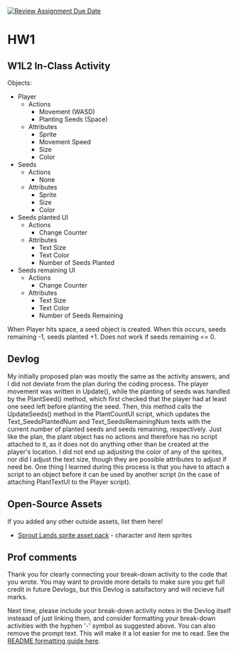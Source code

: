 [![Review Assignment Due Date](https://classroom.github.com/assets/deadline-readme-button-22041afd0340ce965d47ae6ef1cefeee28c7c493a6346c4f15d667ab976d596c.svg)](https://classroom.github.com/a/MjLLqDcN)
# HW1
## W1L2 In-Class Activity
Objects:
- Player
  - Actions
    - Movement (WASD)
    - Planting Seeds (Space)
  - Attributes
    - Sprite
    - Movement Speed
    - Size
    - Color
- Seeds
  - Actions
    - None
  - Attributes
    - Sprite
    - Size
    - Color
- Seeds planted UI
  - Actions
    - Change Counter
  - Attributes
    - Text Size
    - Text Color
    - Number of Seeds Planted
- Seeds remaining UI
  - Actions
    - Change Counter
  - Attributes
    - Text Size
    - Text Color
    - Number of Seeds Remaining

When Player hits space, a seed object is created. When this occurs, seeds remaining -1, seeds planted +1. Does not work if seeds remaining <= 0.

## Devlog
My initially proposed plan was mostly the same as the activity answers, and I did not deviate from the plan during the coding process. The player movement was written in Update(), while the planting of seeds was handled by the PlantSeed() method, which first checked that the player had at least one seed left before planting the seed. Then, this method calls the UpdateSeeds() method in the PlantCountUI script, which updates the Text_SeedsPlantedNum and Text_SeedsRemainingNum texts with the current number of planted seeds and seeds remaining, respectively. Just like the plan, the plant object has no actions and therefore has no script attached to it, as it does not do anything other than be created at the player's location. I did not end up adjusting the color of any of the sprites, nor did I adjust the text size, though they are possible attributes to adjust if need be. One thing I learned during this process is that you have to attach a script to an object before it can be used by another script (in the case of attaching PlantTextUI to the Player script).

## Open-Source Assets
If you added any other outside assets, list them here!
- [Sprout Lands sprite asset pack](https://cupnooble.itch.io/sprout-lands-asset-pack) - character and item sprites

## Prof comments
Thank you for clearly connecting your break-down activity to the code that you wrote. You may want to provide more details to make sure you get full credit in future Devlogs, but this Devlog is satsifactory and will recieve full marks.

Next time, please include your break-down activity notes in the Devlog itself insteaad of just linking them, and consider formatting your break-down activities with the hyphen '-' symbol as suggested above. You can also remove the prompt text. This will make it a lot easier for me to read. See the [README formatting guide here](https://docs.github.com/en/get-started/writing-on-github/getting-started-with-writing-and-formatting-on-github/basic-writing-and-formatting-syntax).
